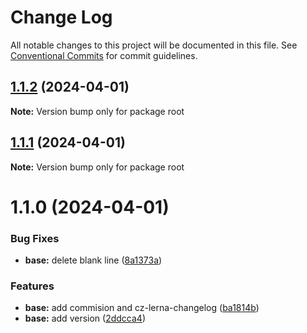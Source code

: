 # Change Log

All notable changes to this project will be documented in this file.
See [Conventional Commits](https://conventionalcommits.org) for commit guidelines.

## [1.1.2](https://github.com/cuixiaohuan/lerna-first/compare/v1.1.1...v1.1.2) (2024-04-01)

**Note:** Version bump only for package root





## [1.1.1](https://github.com/cuixiaohuan/lerna-first/compare/v1.1.0...v1.1.1) (2024-04-01)

**Note:** Version bump only for package root





# 1.1.0 (2024-04-01)


### Bug Fixes

* **base:** delete blank line ([8a1373a](https://github.com/cuixiaohuan/lerna-first/commit/8a1373a4204d39444e410e4eeaf7da71ef6abe51))


### Features

* **base:** add commision and cz-lerna-changelog ([ba1814b](https://github.com/cuixiaohuan/lerna-first/commit/ba1814bbc49ed7f766de7984cc1b838f140bf281))
* **base:** add version ([2ddcca4](https://github.com/cuixiaohuan/lerna-first/commit/2ddcca4166a4b67e698f31374d4ce001cff3d423))
